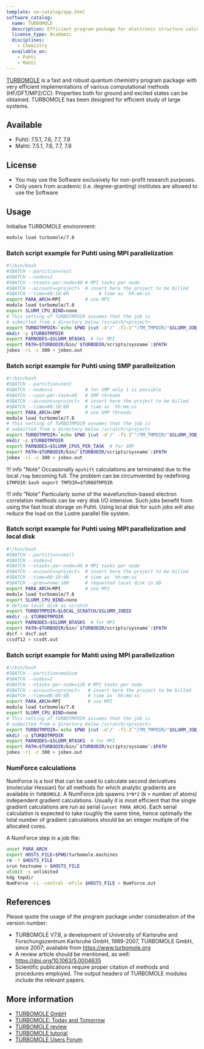 ```yaml
---
template: sw-catalog/app.html
software_catalog:
  name: TURBOMOLE
  description: Efficient program package for electronic structure calculations
  license_type: Academic
  disciplines:
    - Chemistry
  available_on:
    - Puhti
    - Mahti
---
```


[TURBOMOLE](https://www.turbomole.org/turbomole/turbomole-features/) is a fast
and robust quantum chemistry program package with very efficient
implementations of various computational methods (HF/DFT/MP2/CC). Properties
both for ground and excited states can be obtained. TURBOMOLE has been designed
for efficient study of large systems. 

## Available

- Puhti: 7.5.1, 7.6, 7.7, 7.8
- Mahti: 7.5.1, 7.6, 7.7, 7.8

## License

- You may use the Software exclusively for non-profit research
  purposes.
- Only users from academic (i.e. degree-granting) institutes are
  allowed to use the Software

## Usage

Initialise TURBOMOLE environment:

```bash
module load turbomole/7.8
```

### Batch script example for Puhti using MPI parallelization

```bash
#!/bin/bash
#SBATCH --partition=test
#SBATCH --nodes=2
#SBATCH --ntasks-per-node=40 # MPI tasks per node
#SBATCH --account=<project>  # insert here the project to be billed 
#SBATCH --time=00:10:00           # time as `hh:mm:ss`
export PARA_ARCH=MPI         # use MPI 
module load turbomole/7.8
export SLURM_CPU_BIND=none
# This setting of TURBOTMPDIR assumes that the job is 
# submitted from a directory below /scratch/<project>
export TURBOTMPDIR=`echo $PWD |cut -d'/' -f1-3`"/TM_TMPDIR/"$SLURM_JOB_ID
mkdir -p $TURBOTMPDIR
export PARNODES=$SLURM_NTASKS  # for MPI
export PATH=$TURBODIR/bin/`$TURBODIR/scripts/sysname`:$PATH
jobex -ri -c 300 > jobex.out
```

### Batch script example for Puhti using SMP parallelization

```bash
#!/bin/bash
#SBATCH --partition=test
#SBATCH --nodes=1            # for SMP only 1 is possible
#SBATCH --cpus-per-task=40   # SMP threads
#SBATCH --account=<project>  # insert here the project to be billed
#SBATCH --time=00:10:00      # time as `hh:mm:ss`
export PARA_ARCH=SMP         # use SMP threads   
module load turbomole/7.8
# This setting of TURBOTMPDIR assumes that the job is 
# submitted from a directory below /scratch/<project>
export TURBOTMPDIR=`echo $PWD |cut -d'/' -f1-3`"/TM_TMPDIR/"$SLURM_JOB_ID
mkdir -p $TURBOTMPDIR
export PARNODES=$SLURM_CPUS_PER_TASK  # for SMP
export PATH=$TURBODIR/bin/`$TURBODIR/scripts/sysname`:$PATH
jobex -ri -c 300 > jobex.out
```

!!! info "Note"
    Occasionally `mpshift` calculations are terminated due to the local `/tmp`
    becoming full. The problem can be circumvented by redefining `$TMPDIR`:
    ```bash
    export TMPDIR=$TURBOTMPDIR
    ```

!!! info "Note"
    Particularly some of the wavefunction-based electron correlation methods
    can be very disk I/O intensive. Such jobs benefit from using the fast local
    storage on Puhti. Using local disk for such jobs will also reduce the load
    on the Lustre parallel file system.
 
### Batch script example for Puhti using MPI parallelization and local disk

```bash
#!/bin/bash
#SBATCH --partition=small
#SBATCH --nodes=1
#SBATCH --ntasks-per-node=40 # MPI tasks per node
#SBATCH --account=<project>  # insert here the project to be billed
#SBATCH --time=00:10:00      # time as `hh:mm:ss`
#SBATCH --gres=nvme:100      # requested local disk in GB
export PARA_ARCH=MPI         # use MPI
module load turbomole/7.8
export SLURM_CPU_BIND=none
# define local disk as scratch
export TURBOTMPDIR=$LOCAL_SCRATCH/$SLURM_JOBID
mkdir -p $TURBOTMPDIR
export PARNODES=$SLURM_NTASKS  # for MPI
export PATH=$TURBODIR/bin/`$TURBODIR/scripts/sysname`:$PATH
dscf > dscf.out
ccsdf12 > ccsdt.out
```

### Batch script example for Mahti using MPI parallelization

```bash
#!/bin/bash
#SBATCH --partition=medium
#SBATCH --nodes=2
#SBATCH --ntasks-per-node=128 # MPI tasks per node
#SBATCH --account=<project>   # insert here the project to be billed
#SBATCH --time=00:60:00       # time as `hh:mm:ss`
export PARA_ARCH=MPI          # use MPI
module load turbomole/7.8
export SLURM_CPU_BIND=none
# This setting of TURBOTMPDIR assumes that the job is 
# submitted from a directory below /scratch/<project>
export TURBOTMPDIR=`echo $PWD |cut -d'/' -f1-3`"/TM_TMPDIR/"$SLURM_JOB_ID
mkdir -p $TURBOTMPDIR
export PARNODES=$SLURM_NTASKS  # for MPI
export PATH=$TURBODIR/bin/`$TURBODIR/scripts/sysname`:$PATH
jobex -ri -c 300 > jobex.out
```

### NumForce calculations

NumForce is a tool that can be used to calculate second derivatives (molecular
Hessian) for all methods for which analytic gradients are available in
`TURBOMOLE`. A NumForce job spawns `3*N*2` (`N` = number of atoms) independent
gradient calculations.  Usually it is most efficient that the single gradient
calculations are run as serial (`unset PARA_ARCH`). Each serial calculation is
expected to take roughly the same time, hence optimally the total number of
gradient calculations should be an integer multiple of the allocated cores.

A NumForce step in a job file:

```bash
unset PARA_ARCH
export HOSTS_FILE=$PWD/turbomole.machines
rm -f $HOSTS_FILE
srun hostname > $HOSTS_FILE
ulimit -s unlimited
kdg tmpdir
NumForce -ri -central -mfile $HOSTS_FILE > NumForce.out
```

## References

Please quote the usage of the program package under consideration of the
version number:

- TURBOMOLE V7.8, a development of University of Karlsruhe and
  Forschungszentrum Karlsruhe GmbH, 1989-2007, TURBOMOLE GmbH, since 2007;
  available from https://www.turbomole.org
- A review article should be mentioned, as well:
  https://doi.org/10.1063/5.0004635
- Scientific publications require proper citation of methods and procedures
  employed. The output headers of TURBOMOLE modules include the relevant
  papers. 

## More information

- [TURBOMOLE GmbH](https://www.turbomole.org/turbomole/turbomole-documentation/) 
- [TURBOMOLE: Today and Tomorrow](https://pubs.acs.org/doi/10.1021/acs.jctc.3c00347)
- [TURBOMOLE review](https://aip.scitation.org/doi/10.1063/5.0004635) 
- [TURBOMOLE tutorial](https://www.turbomole.org/wp-content/uploads/Tutorial_7-7.pdf)
- [TURBOMOLE Users Forum](https://forum.turbomole.org/index.php)
